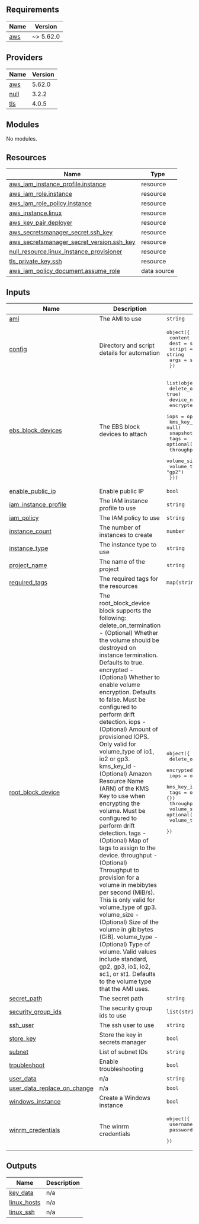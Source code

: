 <!-- BEGIN_TF_DOCS -->
## Requirements

| Name | Version |
|------|---------|
| <a name="requirement_aws"></a> [aws](#requirement\_aws) | ~> 5.62.0 |

## Providers

| Name | Version |
|------|---------|
| <a name="provider_aws"></a> [aws](#provider\_aws) | 5.62.0 |
| <a name="provider_null"></a> [null](#provider\_null) | 3.2.2 |
| <a name="provider_tls"></a> [tls](#provider\_tls) | 4.0.5 |

## Modules

No modules.

## Resources

| Name | Type |
|------|------|
| [aws_iam_instance_profile.instance](https://registry.terraform.io/providers/hashicorp/aws/latest/docs/resources/iam_instance_profile) | resource |
| [aws_iam_role.instance](https://registry.terraform.io/providers/hashicorp/aws/latest/docs/resources/iam_role) | resource |
| [aws_iam_role_policy.instance](https://registry.terraform.io/providers/hashicorp/aws/latest/docs/resources/iam_role_policy) | resource |
| [aws_instance.linux](https://registry.terraform.io/providers/hashicorp/aws/latest/docs/resources/instance) | resource |
| [aws_key_pair.deployer](https://registry.terraform.io/providers/hashicorp/aws/latest/docs/resources/key_pair) | resource |
| [aws_secretsmanager_secret.ssh_key](https://registry.terraform.io/providers/hashicorp/aws/latest/docs/resources/secretsmanager_secret) | resource |
| [aws_secretsmanager_secret_version.ssh_key](https://registry.terraform.io/providers/hashicorp/aws/latest/docs/resources/secretsmanager_secret_version) | resource |
| [null_resource.linux_instance_provisioner](https://registry.terraform.io/providers/hashicorp/null/latest/docs/resources/resource) | resource |
| [tls_private_key.ssh](https://registry.terraform.io/providers/hashicorp/tls/latest/docs/resources/private_key) | resource |
| [aws_iam_policy_document.assume_role](https://registry.terraform.io/providers/hashicorp/aws/latest/docs/data-sources/iam_policy_document) | data source |

## Inputs

| Name | Description | Type | Default | Required |
|------|-------------|------|---------|:--------:|
| <a name="input_ami"></a> [ami](#input\_ami) | The AMI to use | `string` | n/a | yes |
| <a name="input_config"></a> [config](#input\_config) | Directory and script details for automation | <pre>object({<br>    content = string<br>    dest    = string<br>    script  = string<br>    args    = string<br>  })</pre> | `null` | no |
| <a name="input_ebs_block_devices"></a> [ebs\_block\_devices](#input\_ebs\_block\_devices) | The EBS block devices to attach | <pre>list(object({<br>    delete_on_termination = optional(bool, true)<br>    device_name           = string<br>    encrypted             = optional(bool, false)<br>    iops                  = optional(number, null)<br>    kms_key_id            = optional(string, null)<br>    snapshot_id           = optional(string, null)<br>    tags                  = optional(map(string), {})<br>    throughput            = optional(number, null)<br>    volume_size           = optional(number, 100)<br>    volume_type           = optional(string, "gp2")<br>  }))</pre> | `[]` | no |
| <a name="input_enable_public_ip"></a> [enable\_public\_ip](#input\_enable\_public\_ip) | Enable public IP | `bool` | `false` | no |
| <a name="input_iam_instance_profile"></a> [iam\_instance\_profile](#input\_iam\_instance\_profile) | The IAM instance profile to use | `string` | `null` | no |
| <a name="input_iam_policy"></a> [iam\_policy](#input\_iam\_policy) | The IAM policy to use | `string` | `null` | no |
| <a name="input_instance_count"></a> [instance\_count](#input\_instance\_count) | The number of instances to create | `number` | `1` | no |
| <a name="input_instance_type"></a> [instance\_type](#input\_instance\_type) | The instance type to use | `string` | n/a | yes |
| <a name="input_project_name"></a> [project\_name](#input\_project\_name) | The name of the project | `string` | n/a | yes |
| <a name="input_required_tags"></a> [required\_tags](#input\_required\_tags) | The required tags for the resources | `map(string)` | n/a | yes |
| <a name="input_root_block_device"></a> [root\_block\_device](#input\_root\_block\_device) | The root\_block\_device block supports the following: delete\_on\_termination - (Optional) Whether the volume should be destroyed on instance termination. Defaults to true. encrypted - (Optional) Whether to enable volume encryption. Defaults to false. Must be configured to perform drift detection. iops - (Optional) Amount of provisioned IOPS. Only valid for volume\_type of io1, io2 or gp3. kms\_key\_id - (Optional) Amazon Resource Name (ARN) of the KMS Key to use when encrypting the volume. Must be configured to perform drift detection. tags - (Optional) Map of tags to assign to the device. throughput - (Optional) Throughput to provision for a volume in mebibytes per second (MiB/s). This is only valid for volume\_type of gp3. volume\_size - (Optional) Size of the volume in gibibytes (GiB). volume\_type - (Optional) Type of volume. Valid values include standard, gp2, gp3, io1, io2, sc1, or st1. Defaults to the volume type that the AMI uses. | <pre>object({<br>    delete_on_termination = optional(bool, true)<br>    encrypted             = optional(bool, false)<br>    iops                  = optional(number, null)<br>    kms_key_id            = optional(string, null)<br>    tags                  = optional(map(string), {})<br>    throughput            = optional(number, null)<br>    volume_size           = optional(number, 100)<br>    volume_type           = optional(string, "gp3")<br>  })</pre> | n/a | yes |
| <a name="input_secret_path"></a> [secret\_path](#input\_secret\_path) | The secret path | `string` | `null` | no |
| <a name="input_security_group_ids"></a> [security\_group\_ids](#input\_security\_group\_ids) | The security group ids to use | `list(string)` | n/a | yes |
| <a name="input_ssh_user"></a> [ssh\_user](#input\_ssh\_user) | The ssh user to use | `string` | `null` | no |
| <a name="input_store_key"></a> [store\_key](#input\_store\_key) | Store the key in secrets manager | `bool` | `false` | no |
| <a name="input_subnet"></a> [subnet](#input\_subnet) | List of subnet IDs | `string` | n/a | yes |
| <a name="input_troubleshoot"></a> [troubleshoot](#input\_troubleshoot) | Enable troubleshooting | `bool` | n/a | yes |
| <a name="input_user_data"></a> [user\_data](#input\_user\_data) | n/a | `string` | `null` | no |
| <a name="input_user_data_replace_on_change"></a> [user\_data\_replace\_on\_change](#input\_user\_data\_replace\_on\_change) | n/a | `bool` | `false` | no |
| <a name="input_windows_instance"></a> [windows\_instance](#input\_windows\_instance) | Create a Windows instance | `bool` | n/a | yes |
| <a name="input_winrm_credentials"></a> [winrm\_credentials](#input\_winrm\_credentials) | The winrm credentials | <pre>object({<br>    username = string<br>    password = string<br>  })</pre> | `null` | no |

## Outputs

| Name | Description |
|------|-------------|
| <a name="output_key_data"></a> [key\_data](#output\_key\_data) | n/a |
| <a name="output_linux_hosts"></a> [linux\_hosts](#output\_linux\_hosts) | n/a |
| <a name="output_linux_ssh"></a> [linux\_ssh](#output\_linux\_ssh) | n/a |
<!-- END_TF_DOCS -->